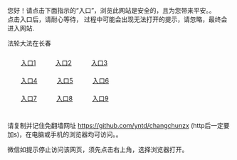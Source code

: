 您好！请点击下面指示的“入口”，浏览此网站是安全的，且为您带来平安。。 <br/>
点击入口后，请耐心等待， 过程中可能会出现无法打开的提示，请忽略，最终会进入网站. </br>

法轮大法在长春<br/>
<div style="padding:10px"><a style="margin:20px" target="_blank" href="https://dhjr2wg8dfb75.cloudfront.net/2Qpsp?bvqxoz" id="ccLink1" rel="nofollow">入口1</a> <a target="_blank" style="margin:20px" href="https://d3kq0c55d2sltn.cloudfront.net/2Qpsp?umahb" id="ccLink2" rel="nofollow">入口2</a> <a style="margin:20px" target="_blank" href="https://d1pq5sdrauqzu8.cloudfront.net/2Qpsp?odztmckj" id="ccLink3" rel="nofollow">入口3</a></div>

<div style="padding:10px" ><a style="margin:20px" target="_blank" href="https://dhjr2wg8dfb75.cloudfront.net/2Qpsp?bvqxoz" id="ccLink4" rel="nofollow">入口4</a> <a style="margin:20px" href="https://d3kq0c55d2sltn.cloudfront.net/2Qpsp?umahb" target="_blank" id="ccLink5" rel="nofollow">入口5</a> <a style="margin:20px" href="https://d1pq5sdrauqzu8.cloudfront.net/2Qpsp?odztmckj" target="_blank" id="ccLink6" rel="nofollow">入口6</a></div>

<div style="padding:10px"><a style="margin:20px" target="_blank" href="https://dhjr2wg8dfb75.cloudfront.net/2Qpsp?bvqxoz" id="ccLink7" rel="nofollow">入口7</a> <a style="margin:20px" href="https://d3kq0c55d2sltn.cloudfront.net/2Qpsp?umahb" target="_blank" id="ccLink8" rel="nofollow">入口8</a> <a style="margin:20px" target="_blank" href="https://d1pq5sdrauqzu8.cloudfront.net/2Qpsp?odztmckj" id="ccLink9" rel="nofollow">入口9</a></div>

<br/>



请复制并记住免翻墙网址 https://github.com/yntd/changchunzx (http后一定要加s)，在电脑或手机的浏览器均可访问。。<br/>

微信如提示停止访问该网页，须先点击右上角，选择浏览器打开。
